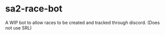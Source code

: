 # sa2-race-bot
A WIP bot to allow races to be created and tracked through discord. (Does not use SRL)
